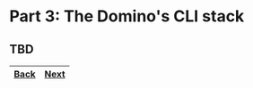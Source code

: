 # Part 3: The Domino's CLI stack

## TBD

| [Back](part-2.md) | [Next](part-4.md) |
| ----------------- | ----------------- |
